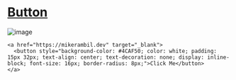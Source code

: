 # [Button](./contents/button.md)
![image](https://github.com/user-attachments/assets/1a04df63-88aa-4f1e-ba18-b7f345c20609)
```
<a href="https://mikerambil.dev" target="_blank">
  <button style="background-color: #4CAF50; color: white; padding: 15px 32px; text-align: center; text-decoration: none; display: inline-block; font-size: 16px; border-radius: 8px;">Click Me</button>
</a>
```
